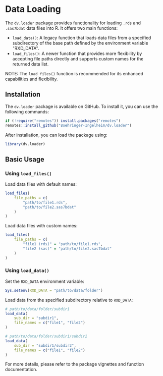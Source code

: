 # Data Loading

The `dv.loader` package provides functionality for loading `.rds` and `.sas7bdat` data files into R. It offers two main functions:

- `load_data()`: A legacy function that loads data files from a specified subdirectory of the base path defined by the environment variable "RXD_DATA".
- `load_files()`: A newer function that provides more flexibility by accepting file paths directly and supports custom names for the returned data list.

NOTE: The `load_files()` function is recommended for its enhanced capabilities and flexibility.

## Installation

The `dv.loader` package is available on GitHub. To install it, you can use the following commands:

```r
if (!require("remotes")) install.packages("remotes")
remotes::install_github("Boehringer-Ingelheim/dv.loader")
```

After installation, you can load the package using:

```r
library(dv.loader)
```

## Basic Usage

### Using `load_files()`

Load data files with default names:

```r
load_files(
    file_paths = c(
        "path/to/file1.rds",
        "path/to/file2.sas7bdat"
    )
)
```

Load data files with custom names:

```r
load_files(
    file_paths = c(
        "file1 (rds)" = "path/to/file1.rds",
        "file2 (sas)" = "path/to/file2.sas7bdat"
    )
)
```

### Using `load_data()`

Set the `RXD_DATA` environment variable:

```r
Sys.setenv(RXD_DATA = "path/to/data/folder")
```

Load data from the specified subdirectory relative to `RXD_DATA`:

```r
# path/to/data/folder/subdir1
load_data(
    sub_dir = "subdir1",
    file_names = c("file1", "file2")
)

# path/to/data/folder/subdir1/subdir2
load_data(
    sub_dir = "subdir1/subdir2",
    file_names = c("file1", "file2")
)
```

For more details, please refer to the package vignettes and function documentation.
